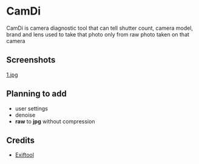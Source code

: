# **CamDi**

CamDi is camera diagnostic tool that can tell shutter count, camera model, brand and lens used to take that photo only from raw photo taken on that camera

## **Screenshots**
[1.jpg](/assets/1.jpg)

## **Planning to add**
- user settings
- denoise
- **raw** to **jpg** without compression

## **Credits**
- [Exiftool](https://exiftool.org)
